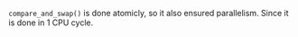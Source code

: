 `compare_and_swap()` is done atomicly, so it also ensured parallelism. Since it is done in 1 CPU cycle.